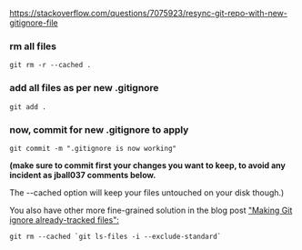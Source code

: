 https://stackoverflow.com/questions/7075923/resync-git-repo-with-new-gitignore-file
### rm all files ###
    git rm -r --cached .
### add all files as per new .gitignore ###
    git add .
### now, commit for new .gitignore to apply ###
    git commit -m ".gitignore is now working"

**(make sure to commit first your changes you want to keep, to avoid any incident as jball037 comments below.**

The --cached option will keep your files untouched on your disk though.)

You also have other more fine-grained solution in the blog post ["Making Git ignore already-tracked files":
](http://aralbalkan.com/2389)

    git rm --cached `git ls-files -i --exclude-standard`

